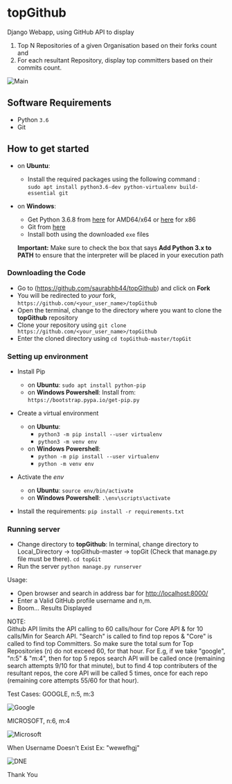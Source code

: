 # topGithub
Django Webapp, using GitHub API to display
1) Top N Repositories of a given Organisation based on their forks count and
2) For each resultant Repository, display top committers based on their commits count.

![Main](https://github.com/saurabhb44/topGithub/blob/master/Screenshots/SS1.PNG)

## Software Requirements

* Python `3.6`
* Git

## How to get started

* on **Ubuntu**:
  * Install the required packages using the following command :  
    `sudo apt install python3.6-dev python-virtualenv build-essential git`

* on **Windows**:
  * Get Python 3.6.8 from [here](https://www.python.org/ftp/python/3.6.8/python-3.6.8-amd64.exe) for AMD64/x64 or [here](https://www.python.org/ftp/python/3.6.8/python-3.6.8.exe) for x86
  * Git from [here](https://git-scm.com/download/win)
  * Install both using the downloaded `exe` files  

  **Important:** Make sure to check the box that says **Add Python 3.x to PATH** to ensure that the interpreter will be placed in your execution path

### Downloading the Code

* Go to (<https://github.com/saurabhb44/topGithub>) and click on **Fork**
* You will be redirected to *your* fork, `https://github.com/<your_user_name>/topGithub`
* Open the terminal, change to the directory where you want to clone the **topGithub** repository
* Clone your repository using `git clone https://github.com/<your_user_name>/topGithub`
* Enter the cloned directory using `cd topGithub-master/topGit`

### Setting up environment

* Install Pip
  * on **Ubuntu**: `sudo apt install python-pip`
  * on **Windows Powershell**: Install from: `https://bootstrap.pypa.io/get-pip.py`

* Create a virtual environment  
  * on **Ubuntu**:
    *  `python3 -m pip install --user virtualenv`
    *  `python3 -m venv env`
  * on **Windows Powershell**:
    *  `python -m pip install --user virtualenv`
    *  `python -m venv env`

* Activate the *env*
  * on **Ubuntu**: `source env/bin/activate`  
  * on **Windows Powershell**: `.\env\scripts\activate`

* Install the requirements: `pip install -r requirements.txt`

### Running server

* Change directory to **topGithub**: In terminal, change directory to Local_Directory -> topGithub-master -> topGit (Check that manage.py file must be there). `cd topGit`
* Run the server `python manage.py runserver`

Usage:

* Open browser and search in address bar for <http://localhost:8000/>
* Enter a Valid GitHub profile username and n,m.
* Boom... Results Displayed

NOTE:<br>
Github API limits the API calling to 60 calls/hour for Core API & for 10 calls/Min for Search API. "Search" is called to find top repos & "Core" is called to find top Committers. So make sure the total sum for Top Repositories (n) do not exceed 60, for that hour.
For E.g, if we take "google", "n:5" & "m:4", then for top 5 repos search API will be called once (remaining search attempts 9/10 for that minute), but to find 4 top contributers of the resultant repos, the core API will be called 5 times, once for each repo (remaining core attempts 55/60 for that hour).

Test Cases:
GOOGLE, n:5, m:3

![Google](https://github.com/saurabhb44/topGithub/blob/master/Screenshots/Google.png)

MICROSOFT, n:6, m:4

![Microsoft](https://github.com/saurabhb44/topGithub/blob/master/Screenshots/Microsoft.png)

When Username Doesn't Exist
Ex: "wewefhgj"

![DNE](https://github.com/saurabhb44/topGithub/blob/master/Screenshots/DNE.png)


Thank You

